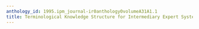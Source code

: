 ```yaml
---
anthology_id: 1995.ipm_journal-ir0anthology0volumeA31A1.1
title: Terminological Knowledge Structure for Intermediary Expert Systems
---
```

